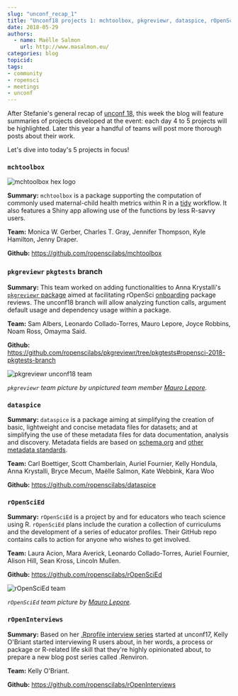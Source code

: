 ```yaml
---
slug: "unconf_recap_1"
title: "Unconf18 projects 1: mchtoolbox, pkgreviewr, dataspice, rOpenSciEd, rOpenInterviews"
date: 2018-05-29
authors:
  - name: Maëlle Salmon
    url: http://www.masalmon.eu/
categories: blog
topicid: 
tags:
- community
- ropensci
- meetings
- unconf
---
```


After Stefanie's general recap of [unconf 18](https://ropensci.org/blog/blog/2018/05/28/unconf2018), this week the blog will feature summaries of projects developed at the event: each day 4 to 5 projects will be highlighted. Later this year a handful of teams will post more thorough posts about their work. 

Let's dive into today's 5 projects in focus!


### `mchtoolbox`

![mchtoolbox hex logo](/img/blog-images/2018-05-29-unconf18_recap_1/mchtoolbox.png)

**Summary:** `mchtoolbox` is a package supporting the computation of commonly used maternal-child health metrics within R in a [tidy](https://www.tidyverse.org/) workflow. It also features a Shiny app allowing use of the functions by less R-savvy users.

**Team:** Monica W. Gerber, Charles T. Gray, Jennifer Thompson, Kyle Hamilton, Jenny Draper.

**Github:** https://github.com/ropenscilabs/mchtoolbox


### `pkgreviewr` `pkgtests` branch

**Summary:** This team worked on adding functionalities to Anna Krystalli's [`pkgreviewr` package](https://github.com/ropenscilabs/pkgreviewr) aimed at facilitating rOpenSci [onboarding](https://github.com/ropensci/onboarding) package reviews. The unconf18 branch will allow analyzing function calls, argument default usage and dependency usage within a package.

**Team:** Sam Albers, Leonardo Collado-Torres, Mauro Lepore, Joyce Robbins, Noam Ross, Omayma Said.

**Github:** https://github.com/ropenscilabs/pkgreviewr/tree/pkgtests#ropensci-2018-pkgtests-branch

![pkgreviewr unconf18 team](/img/blog-images/2018-05-29-unconf18_recap_1/pkgreviewr.jpg)

_`pkgreviewr` team picture by unpictured team member [Mauro Lepore](https://twitter.com/mauro_lepore)._

### `dataspice`

**Summary:**  `dataspice` is a package aiming at simplifying the creation of basic, lightweight and concise metadata files for datasets; and at simplifying the use of these metadata files for data documentation, analysis and discovery. Metadata fields are based on [schema.org](http://schema.org/Dataset) and [other metadata standards](https://github.com/ropenscilabs/dataspice#resources). 

**Team:** Carl Boettiger, Scott Chamberlain, Auriel Fournier, Kelly Hondula, Anna Krystalli, Bryce Mecum, Maëlle Salmon, Kate Webbink, Kara Woo

**Github:** https://github.com/ropenscilabs/dataspice


### `rOpenSciEd`
**Summary:** `rOpenSciEd` is a project by and for educators who teach science using R. `rOpenSciEd` plans include the curation a collection of curriculums and the development of a series of educator profiles. Their GitHub repo contains calls to action for anyone who wishes to get involved.

**Team:** Laura Acion, Mara Averick, Leonardo Collado-Torres, Auriel Fournier, Alison Hill, Sean Kross, Lincoln Mullen.

**Github:** https://github.com/ropenscilabs/rOpenSciEd

![rOpenSciEd team](/img/blog-images/2018-05-29-unconf18_recap_1/ropenscied.jpg)

_`rOpenSciEd` team picture by [Mauro Lepore](https://twitter.com/mauro_lepore)._

### `rOpenInterviews`
**Summary:** Based on her [.Rprofile interview series](https://ropensci.org/tags/rprofile/) started at unconf17, Kelly O'Briant started interviewing R users about, in her words, a process or package or R-related life skill that they're highly opinionated about, to prepare a new blog post series called .Renviron.

**Team:** Kelly O'Briant.

**Github:** https://github.com/ropenscilabs/rOpenInterviews